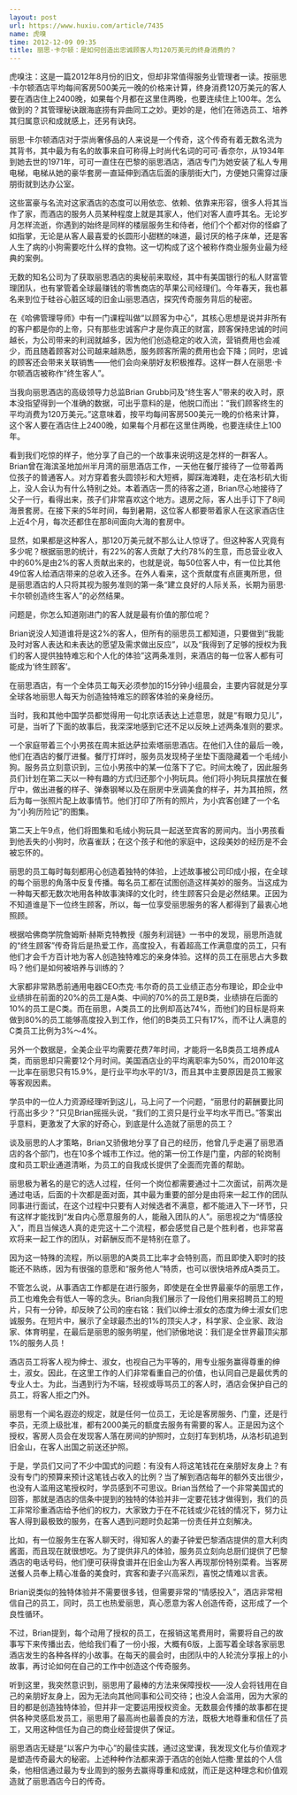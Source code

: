 ```yaml
---
layout: post
url: https://www.huxiu.com/article/7435
name: 虎嗅
time: 2012-12-09 09:35
title: 丽思·卡尔顿：是如何创造出忠诚顾客人均120万美元的终身消费的？
---
```

虎嗅注：这是一篇2012年8月份的旧文，但却非常值得服务业管理者一读。按丽思·卡尔顿酒店平均每间客房500美元一晚的价格来计算，终身消费120万美元的客人要在酒店住上2400晚，如果每个月都在这里住两晚，也要连续住上100年。怎么做到的？其管理秘诀跟海底捞有异曲同工之妙。更妙的是，他们在筛选员工、培养其归属意识和成就感上，还另有诀窍。

丽思·卡尔顿酒店对于崇尚奢侈品的人来说是一个传奇，这个传奇有着无数名流为其背书，其中最为有名的故事来自可称得上时尚代名词的可可·香奈尔，从1934年到她去世的1971年，可可一直住在巴黎的丽思酒店，酒店专门为她安装了私人专用电梯，电梯从她的豪华套房一直延伸到酒店后面的康朋街大门，方便她只需穿过康朋街就到达办公室。

这些富豪与名流对这家酒店的态度可以用依恋、依赖、依靠来形容，很多人将其当作了家，而酒店的服务人员某种程度上就是其家人，他们对客人直呼其名。无论岁月怎样流逝，你遇到的始终是同样的楼层服务生和侍者，他们个个都对你的怪癖了如指掌，无论是从客人最喜爱的长圆形小甜糕的味道，最讨厌的格子床单，还是客人生了病的小狗需要吃什么样的食物。这一切构成了这个被称作商业服务业最为经典的案例。

无数的知名公司为了获取丽思酒店的奥秘前来取经，其中有美国银行的私人财富管理团队，也有掌管着全球最赚钱的零售商店的苹果公司经理们。今年春天，我也慕名来到位于硅谷心脏区域的旧金山丽思酒店，探究传奇服务背后的秘密。

在《哈佛管理导师》中有一门课程叫做“以顾客为中心”，其核心思想是说并非所有的客户都是你的上帝，只有那些忠诚客户才是你真正的财富，顾客保持忠诚的时间越长，为公司带来的利润就越多，因为他们创造稳定的收入流，营销费用也会减少，而且随着顾客对公司越来越熟悉，服务顾客所需的费用也会下降；同时，忠诚的顾客还会带来关联销售——他们会向亲朋好友积极推荐。这样一群人在丽思·卡尔顿酒店被称作“终生客人”。

当我向丽思酒店的高级领导力总监Brian Grubb问及“终生客人”带来的收入时，原本没指望得到一个准确的数据，可出乎意料的是，他脱口而出：“我们顾客终生的平均消费为120万美元。”这意味着，按平均每间客房500美元一晚的价格来计算，这个客人要在酒店住上2400晚，如果每个月都在这里住两晚，也要连续住上100年。

看到我们吃惊的样子，他分享了自己的一个故事来说明这是怎样的一群客人。Brian曾在海滨圣地加州半月湾的丽思酒店工作，一天他在餐厅接待了一位带着两位孩子的普通客人。对方穿着套头圆领衫和大短裤，脚踩海滩鞋，走在洛杉矶大街上，没人会认为有什么特别之处。本着酒店一贯的待客之道，Brian尽心地接待了父子一行，看得出来，孩子们非常喜欢这个地方。退房之际，客人出手订下了8间海景套房。在接下来的5年时间，每到暑期，这位客人都要带着家人在这家酒店住上近4个月，每次还都住在那8间面向大海的套房中。

显然，如果都是这种客人，那120万美元就不那么让人惊讶了。但这种客人究竟有多少呢？根据丽思的统计，有22%的客人贡献了大约78%的生意，而总营业收入中的60%是由2%的客人贡献出来的，也就是说，每50位客人中，有一位比其他49位客人给酒店带来的总收入还多。在外人看来，这个贡献度有点匪夷所思，但是丽思酒店的人只将其视为服务准则的第一条“建立良好的人际关系，长期为丽思·卡尔顿创造终生客人”的必然结果。

问题是，你怎么知道刚进门的客人就是最有价值的那位呢？

Brian说没人知道谁将是这2%的客人，但所有的丽思员工都知道，只要做到“我能及时对客人表达和未表达的愿望及需求做出反应”，以及“我得到了足够的授权为我们的客人提供独特难忘和个人化的体验”这两条准则，来酒店的每一位客人都有可能成为‘终生顾客’。

在丽思酒店，有一个全体员工每天必须参加的15分钟小组晨会，主要内容就是分享全球各地丽思人每天为创造独特难忘的顾客体验的亲身经历。

当时，我和其他中国学员都觉得用一句北京话表达上述意思，就是“有眼力见儿”，可是，当听了下面的故事后，我深深地感到它还不足以反映上述两条准则的要求。

一个家庭带着三个小男孩在周末抵达萨拉索塔丽思酒店。在他们入住的最后一晚，他们在酒店的餐厅进餐。餐厅打烊时，服务员发现椅子坐垫下面隐藏着一个毛绒小狗。服务员立刻意识到，三位小男孩中的某一位落下了它。时间太晚了，因此服务员们计划在第二天以一种有趣的方式归还那个小狗玩具。他们将小狗玩具摆放在餐厅中，做出进餐的样子、弹奏钢琴以及在厨房中烹调美食的样子，并为其拍照，然后为每一张照片配上故事情节。他们打印了所有的照片，为小宾客创建了一个名为“小狗历险记”的图集。

第二天上午9点，他们将图集和毛绒小狗玩具一起送至宾客的房间内。当小男孩看到他丢失的小狗时，欣喜雀跃；在这个孩子和他的家庭中，这段美妙的经历是不会被忘怀的。

丽思的员工每时每刻都用心创造着独特的体验，上述故事被公司印成小报，在全球的每个丽思的角落中反复传播。每名员工都在试图创造这样美妙的服务。当这成为一种每天都无数次地用各种故事演绎的文化时，终生顾客只会是必然结果。正因为不知道谁是下一位终生顾客，所以，每一位享受丽思服务的客人都得到了最衷心地照顾。

根据哈佛商学院詹姆斯·赫斯克特教授《服务利润链》一书中的发现，丽思所造就的“终生顾客”传奇背后是热爱工作，高度投入，有着超高工作满意度的员工，只有他们才会千方百计地为客人创造独特难忘的亲身体验。这样的员工在丽思占大多数吗？他们是如何被培养与训练的？

大家都非常熟悉前通用电器CEO杰克·韦尔奇的员工业绩正态分布理论，即企业中业绩排在前面的20%的员工是A类、中间的70%的员工是B类，业绩排在后面的10%的员工是C类。而在丽思，A类员工的比例却高达74%，而他们的目标是将来做到80%的员工能够高度投入到工作，他们的B类员工只有17%，而不让人满意的C类员工比例为3%～4%。

另外一个数据是，全美企业平均需要花费7年时间，才能将一名B类员工培养成A类，而丽思却只需要12个月时间。美国酒店业的平均离职率为50%，而2010年这一比率在丽思只有15.9%，是行业平均水平的1/3，而且其中主要原因是员工搬家等客观因素。

学员中的一位人力资源经理听到这儿，马上问了一个问题，“丽思付的薪酬要比同行高出多少？”只见Brian摇摇头说，“我们的工资只是行业平均水平而已。”答案出乎意料，更激发了大家的好奇心，到底是什么造就了丽思的员工？

谈及丽思的人才策略，Brian又骄傲地分享了自己的经历，他曾几乎走遍了丽思酒店的各个部门，也在10多个城市工作过。他的第一份工作是门童，内部的轮岗制度和员工职业通道清晰，为员工的自我成长提供了全面而完善的帮助。

丽思极为著名的是它的选人过程，任何一个岗位都需要通过十二次面试，前两次是通过电话，后面的十次都是面对面，其中最为重要的部分是由将来一起工作的团队同事进行面试，在这个过程中只要有人对候选者不满意，都不能进入下一环节，只有这样才能找到“发自内心愿意服务的人，能融入团队的人”。丽思视之为“情感投入”，而且当候选人真的走完这十二个流程，都会感觉自己是个胜利者，也非常喜欢将来一起工作的团队，对薪酬反而不是特别在意了。

因为这一特殊的流程，所以丽思的A类员工比率才会特别高，而且即使入职时的技能还不熟练，因为有很强的意愿和“服务他人”特质，也可以很快培养成A类员工。

不管怎么说，从事酒店工作都是在进行服务，即使是在全世界最豪华的丽思工作，员工也难免会有低人一等的念头。Brian向我们展示了一段他们用来招聘员工的短片，只有一分钟，却反映了公司的座右铭：我们以绅士淑女的态度为绅士淑女们忠诚服务。在短片中，展示了全球最杰出的1%的顶尖人才，科学家、企业家、政治家、体育明星，在最后是丽思的服务明星，他们骄傲地说：我们是全世界最顶尖那1%的服务人员！

酒店员工将客人视为绅士、淑女，也视自己为平等的，用专业服务赢得尊重的绅士，淑女。因此，在这里工作的人们非常看重自己的价值，也认同自己是最优秀的专业人士。为此，当遇到行为不端，轻视或辱骂员工的客人时，酒店会保护自己的员工，将客人拒之门外。

丽思有一个闻名遐迩的规定，就是任何一位员工，无论是客房服务、门童，还是行李员，无须上级批准，都有2000美元的额度去服务有需要的客人。正是因为这个授权，客房人员会在发现客人落在房间的护照时，立刻打车到机场，从洛杉矶追到旧金山，在客人出国之前送还护照。

于是，学员们又问了不少中国式的问题：有没有人将这笔钱花在亲朋好友身上？有没有专门的预算来预计这笔钱占收入的比例？当了解到酒店每年的额外支出很少，也没有人滥用这笔授权时，学员感到不可思议。Brian当然给了一个非常美国式的回答，那就是酒店的信条中提到的独特的体验并非一定要花钱才做得到，我们的员工非常珍重酒店给予他们的权力，大家致力于在不花钱或少花钱的情况下，努力让客人得到最极致的服务，在客人遇到问题时负起第一份责任并立刻解决。

比如，有一位服务生在客人聊天时，得知客人的妻子钟爱巴黎酒店提供的意大利肉酱面，而且现在就很想吃。为了提供非凡的体验，服务员立刻向总厨们提供了巴黎酒店的电话号码，他们便可获得食谱并在旧金山为客人再现那份特别菜肴。当客房送餐人员奉上精心准备的美食时，宾客和妻子兴高采烈，喜悦之情难以言表。

Brian说类似的独特体验并不需要很多钱，但需要非常的“情感投入”，酒店非常相信自己的员工，同时，员工也热爱丽思，真心愿意为客人创造传奇，这形成了一个良性循环。

不过，Brian提到，每个动用了授权的员工，在报销这笔费用时，需要将自己的故事写下来传播出去，他给我们看了一份小报，大概有6版，上面写着全球各家丽思酒店发生的各种各样的小故事。在每天的晨会时，由团队中的人轮流分享报上的小故事，再讨论如何在自己的工作中创造这个传奇服务。

听到这里，我突然意识到，丽思用了最棒的方法来保障授权——没人会将钱用在自己的亲朋好友身上，因为无法向其他同事和公司交待；也没人会滥用，因为大家的目的都是创造独特体验，但并非一定要运用授权资金。无数晨会传播的故事都在提供各种灵感启发员工，丽思用了最高尚也最善良的方法，既极大地尊重和信任了员工，又用这种信任为自己的商业经营提供了保证。

丽思酒店无疑是“以客户为中心”的最佳实践，通过这堂课，我发现文化与价值观才是塑造传奇最大的秘密。上述种种作法都来源于酒店的创始人恺撒·里兹的个人信条，他相信通过最为专业周到的服务去赢得尊重和成就，而正是这种理念和价值观造就了丽思酒店今日的传奇。

